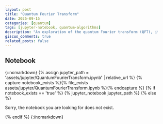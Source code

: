 ```yaml
---
layout: post
title: "Quantum Fourier Transform"
date: 2025-09-15
categories: [quantum]
tags: [jupyter-notebook, quantum-algorithms]
description: "An exploration of the quantum Fourier transform (QFT), its circuit, basis change, and role in revealing periodicity, including visualizations, and its implementation in PennyLane."
giscus_comments: true
related_posts: false
---
```


## Notebook

{::nomarkdown}
{% assign jupyter_path = 'assets/jupyter/QuantumFourierTransform.ipynb' | relative_url %}
{% capture notebook_exists %}{% file_exists assets/jupyter/QuantumFourierTransform.ipynb %}{% endcapture %}
{% if notebook_exists == 'true' %}
  {% jupyter_notebook jupyter_path %}
{% else %}
  <p>Sorry, the notebook you are looking for does not exist.</p>
{% endif %}
{:/nomarkdown}
